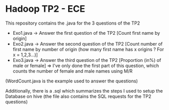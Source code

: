 # Hadoop TP2 - ECE 

This repository contains the .java for the 3 questions of the TP2

* Exo1.java -> Answer the first question of the TP2 [Count first name by origin]
* Exo2.java -> Answer the second question of the TP2 [Count number of first name by number of origin (how many first name has x origins ? For x = 1,2,3...)]
* Exo3.java -> Answer the third question of the TP2 [Proportion (in%) of male or female] => I've only done the first part of this question, which counts the number of female and male names using M/R

(WordCount.java is the example used to answer the questions)

Additionally, there is a .sql which summarizes the steps I used to setup the Database on hive (the file also contains the SQL requests for the TP2 questions)
